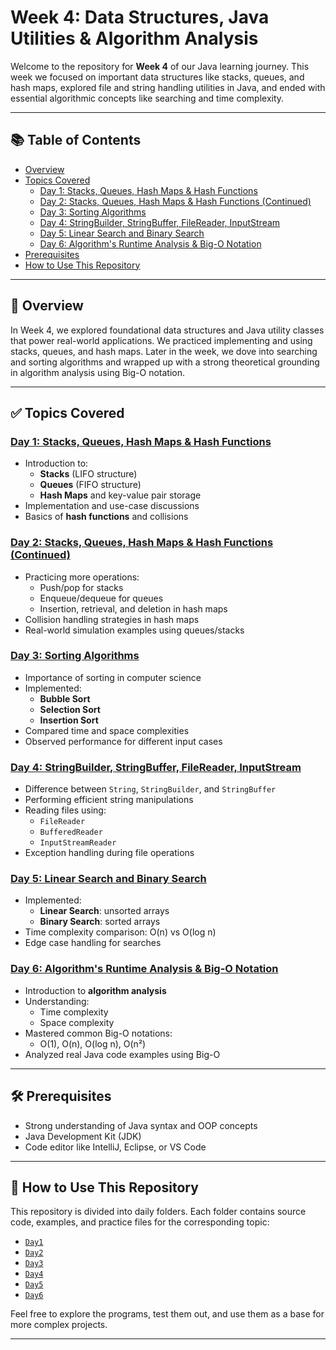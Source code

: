 # Week 4: Data Structures, Java Utilities & Algorithm Analysis

Welcome to the repository for **Week 4** of our Java learning journey. This week we focused on important data structures like stacks, queues, and hash maps, explored file and string handling utilities in Java, and ended with essential algorithmic concepts like searching and time complexity.

---

## 📚 Table of Contents

- [Overview](#overview)
- [Topics Covered](#topics-covered)
  - [Day 1: Stacks, Queues, Hash Maps & Hash Functions](#day-1-stacks-queues-hash-maps--hash-functions)
  - [Day 2: Stacks, Queues, Hash Maps & Hash Functions (Continued)](#day-2-stacks-queues-hash-maps--hash-functions-continued)
  - [Day 3: Sorting Algorithms](#day-3-sorting-algorithms)
  - [Day 4: StringBuilder, StringBuffer, FileReader, InputStream](#day-4-stringbuilder-stringbuffer-filereader-inputstream)
  - [Day 5: Linear Search and Binary Search](#day-5-linear-search-and-binary-search)
  - [Day 6: Algorithm's Runtime Analysis & Big-O Notation](#day-6-algorithms-runtime-analysis--big-o-notation)
- [Prerequisites](#prerequisites)
- [How to Use This Repository](#how-to-use-this-repository)

---

## 📖 Overview

In Week 4, we explored foundational data structures and Java utility classes that power real-world applications. We practiced implementing and using stacks, queues, and hash maps. Later in the week, we dove into searching and sorting algorithms and wrapped up with a strong theoretical grounding in algorithm analysis using Big-O notation.

---

## ✅ Topics Covered

### [Day 1: Stacks, Queues, Hash Maps & Hash Functions](https://github.com/Adh1tya/CG-Week4/tree/main/Day-1-Stacks%2C%20Queues%2C%20Hash%20Maps%20%26%20Hash%20Functions)
- Introduction to:
  - **Stacks** (LIFO structure)
  - **Queues** (FIFO structure)
  - **Hash Maps** and key-value pair storage
- Implementation and use-case discussions
- Basics of **hash functions** and collisions

### [Day 2: Stacks, Queues, Hash Maps & Hash Functions (Continued)](https://github.com/Adh1tya/CG-Week4/tree/main/Day-2-Stacks%2C%20Queues%2C%20Hash%20Maps%20%26%20Hash%20Functions)
- Practicing more operations:
  - Push/pop for stacks
  - Enqueue/dequeue for queues
  - Insertion, retrieval, and deletion in hash maps
- Collision handling strategies in hash maps
- Real-world simulation examples using queues/stacks

### [Day 3: Sorting Algorithms](https://github.com/Adh1tya/CG-Week4/tree/main/Day-3-Sorting)
- Importance of sorting in computer science
- Implemented:
  - **Bubble Sort**
  - **Selection Sort**
  - **Insertion Sort**
- Compared time and space complexities
- Observed performance for different input cases

### [Day 4: StringBuilder, StringBuffer, FileReader, InputStream](https://github.com/Adh1tya/CG-Week4/tree/main/Day-4-StringBuilder%2C%20StringBuffer%2C%20FileReader%2C%20InputStream)
- Difference between `String`, `StringBuilder`, and `StringBuffer`
- Performing efficient string manipulations
- Reading files using:
  - `FileReader`
  - `BufferedReader`
  - `InputStreamReader`
- Exception handling during file operations

### [Day 5: Linear Search and Binary Search](https://github.com/Adh1tya/CG-Week4/tree/main/Day-5-Linear%20Search%20and%20Binary%20Search)
- Implemented:
  - **Linear Search**: unsorted arrays
  - **Binary Search**: sorted arrays
- Time complexity comparison: O(n) vs O(log n)
- Edge case handling for searches

### [Day 6: Algorithm's Runtime Analysis & Big-O Notation](https://github.com/Adh1tya/CG-Week4/tree/main/Day-6-Algorithm's%20Runtime%20Analysis%20%26%20Big-O%20Notation)
- Introduction to **algorithm analysis**
- Understanding:
  - Time complexity
  - Space complexity
- Mastered common Big-O notations:
  - O(1), O(n), O(log n), O(n²)
- Analyzed real Java code examples using Big-O

---

## 🛠️ Prerequisites

- Strong understanding of Java syntax and OOP concepts
- Java Development Kit (JDK)
- Code editor like IntelliJ, Eclipse, or VS Code

---

## 📂 How to Use This Repository

This repository is divided into daily folders. Each folder contains source code, examples, and practice files for the corresponding topic:

- [`Day1`](https://github.com/Adh1tya/CG-Week4/tree/main/Day-1-Stacks%2C%20Queues%2C%20Hash%20Maps%20%26%20Hash%20Functions)
- [`Day2`](https://github.com/Adh1tya/CG-Week4/tree/main/Day-2-Stacks%2C%20Queues%2C%20Hash%20Maps%20%26%20Hash%20Functions)
- [`Day3`](https://github.com/Adh1tya/CG-Week4/tree/main/Day-3-Sorting)
- [`Day4`](https://github.com/Adh1tya/CG-Week4/tree/main/Day-4-StringBuilder%2C%20StringBuffer%2C%20FileReader%2C%20InputStream)
- [`Day5`](https://github.com/Adh1tya/CG-Week4/tree/main/Day-5-Linear%20Search%20and%20Binary%20Search)
- [`Day6`](https://github.com/Adh1tya/CG-Week4/tree/main/Day-6-Algorithm's%20Runtime%20Analysis%20%26%20Big-O%20Notation)

Feel free to explore the programs, test them out, and use them as a base for more complex projects.

---
